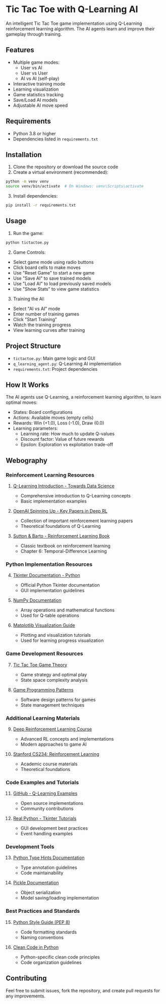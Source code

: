 # Tic Tac Toe with Q-Learning AI

An intelligent Tic Tac Toe game implementation using Q-Learning reinforcement learning algorithm. The AI agents learn and improve their gameplay through training.

## Features

- Multiple game modes:
  - User vs AI
  - User vs User
  - AI vs AI (self-play)
- Interactive training mode
- Learning visualization
- Game statistics tracking
- Save/Load AI models
- Adjustable AI move speed

## Requirements

- Python 3.8 or higher
- Dependencies listed in `requirements.txt`

## Installation

1. Clone the repository or download the source code
2. Create a virtual environment (recommended):
```bash
python -m venv venv
source venv/bin/activate  # On Windows: venv\Scripts\activate
```
3. Install dependencies:
```bash
pip install -r requirements.txt
```

## Usage

1. Run the game:
```bash
python tictactoe.py
```

2. Game Controls:
- Select game mode using radio buttons
- Click board cells to make moves
- Use "Reset Game" to start a new game
- Use "Save AI" to save trained models
- Use "Load AI" to load previously saved models
- Use "Show Stats" to view game statistics

3. Training the AI:
- Select "AI vs AI" mode
- Enter number of training games
- Click "Start Training"
- Watch the training progress
- View learning curves after training

## Project Structure

- `tictactoe.py`: Main game logic and GUI
- `q_learning_agent.py`: Q-Learning AI implementation
- `requirements.txt`: Project dependencies

## How It Works

The AI agents use Q-Learning, a reinforcement learning algorithm, to learn optimal moves:
- States: Board configurations
- Actions: Available moves (empty cells)
- Rewards: Win (+1.0), Loss (-1.0), Draw (0.0)
- Learning parameters:
  - Learning rate: How much to update Q-values
  - Discount factor: Value of future rewards
  - Epsilon: Exploration vs exploitation trade-off

## Webography

### Reinforcement Learning Resources
1. [Q-Learning Introduction - Towards Data Science](https://towardsdatascience.com/q-learning-for-beginners-d5757334386c)
   - Comprehensive introduction to Q-Learning concepts
   - Basic implementation examples

2. [OpenAI Spinning Up - Key Papers in Deep RL](https://spinningup.openai.com/en/latest/spinningup/keypapers.html)
   - Collection of important reinforcement learning papers
   - Theoretical foundations of Q-Learning

3. [Sutton & Barto - Reinforcement Learning Book](http://incompleteideas.net/book/the-book-2nd.html)
   - Classic textbook on reinforcement learning
   - Chapter 6: Temporal-Difference Learning

### Python Implementation Resources
4. [Tkinter Documentation - Python](https://docs.python.org/3/library/tkinter.html)
   - Official Python Tkinter documentation
   - GUI implementation guidelines

5. [NumPy Documentation](https://numpy.org/doc/stable/)
   - Array operations and mathematical functions
   - Used for Q-table operations

6. [Matplotlib Visualization Guide](https://matplotlib.org/stable/tutorials/index.html)
   - Plotting and visualization tutorials
   - Used for learning progress visualization

### Game Development Resources
7. [Tic Tac Toe Game Theory](https://en.wikipedia.org/wiki/Tic-tac-toe#Strategy)
   - Game strategy and optimal play
   - State space complexity analysis

8. [Game Programming Patterns](http://gameprogrammingpatterns.com/)
   - Software design patterns for games
   - State management techniques

### Additional Learning Materials
9. [Deep Reinforcement Learning Course](https://huggingface.co/deep-rl-course/unit0/introduction)
   - Advanced RL concepts and implementations
   - Modern approaches to game AI

10. [Stanford CS234: Reinforcement Learning](https://web.stanford.edu/class/cs234/)
    - Academic course materials
    - Theoretical foundations

### Code Examples and Tutorials
11. [GitHub - Q-Learning Examples](https://github.com/topics/q-learning)
    - Open source implementations
    - Community contributions

12. [Real Python - Tkinter Tutorials](https://realpython.com/python-gui-tkinter/)
    - GUI development best practices
    - Event handling examples

### Development Tools
13. [Python Type Hints Documentation](https://docs.python.org/3/library/typing.html)
    - Type annotation guidelines
    - Code maintainability

14. [Pickle Documentation](https://docs.python.org/3/library/pickle.html)
    - Object serialization
    - Model saving/loading implementation

### Best Practices and Standards
15. [Python Style Guide (PEP 8)](https://www.python.org/dev/peps/pep-0008/)
    - Code formatting standards
    - Naming conventions

16. [Clean Code in Python](https://github.com/zedr/clean-code-python)
    - Python-specific clean code principles
    - Code organization guidelines

## Contributing

Feel free to submit issues, fork the repository, and create pull requests for any improvements.
